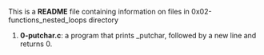 This is a **README** file containing information on files in 0x02-functions_nested_loops directory

1. **0-putchar.c**:  a program that prints _putchar, followed by a new line and returns 0.
